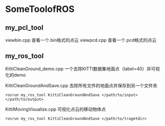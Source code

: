# SomeToolofROS

## my_pcl_tool
viewbin.cpp 查看一个.bin格式的点云
viewpcd.cpp 查看一个.pcd格式的点云

## my_ros_tool
KittiCleanGround_demo.cpp 一个去除KITTI数据集地面点（label=40）并可视化的demo


KittiCleanGroundAndSave.cpp 去除所有文件的地面点并保存到另一个文件夹

`rosrun my_ros_tool KittiCleanGroundAndSave </path/to/input> </path/to/output>`


KittiMovingVisualize.cpp 可视化点云的移动物体点

`rosrun my_ros_tool KittiCleanGroundAndSave </path/to/tragetdir>`
